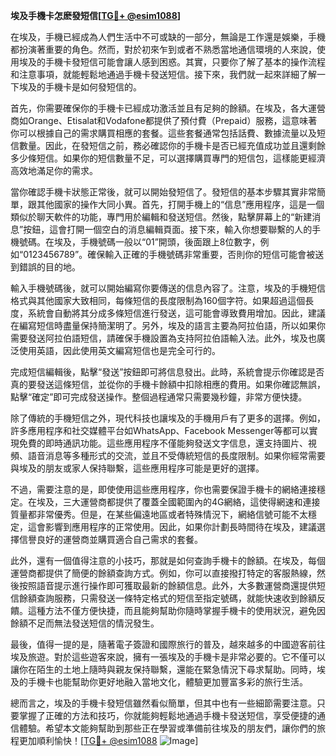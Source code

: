 **埃及手機卡怎麽發短信[[TG💪+ @esim1088](https://t.me/s/esim1088)]**

在埃及，手機已經成為人們生活中不可或缺的一部分，無論是工作還是娛樂，手機都扮演著重要的角色。然而，對於初來乍到或者不熟悉當地通信環境的人來說，使用埃及的手機卡發短信可能會讓人感到困惑。其實，只要你了解了基本的操作流程和注意事項，就能輕鬆地通過手機卡發送短信。接下來，我們就一起來詳細了解一下埃及的手機卡是如何發短信的。

首先，你需要確保你的手機卡已經成功激活並且有足夠的餘額。在埃及，各大運營商如Orange、Etisalat和Vodafone都提供了預付費（Prepaid）服務，這意味著你可以根據自己的需求購買相應的套餐。這些套餐通常包括話費、數據流量以及短信數量。因此，在發短信之前，務必確認你的手機卡是否已經充值成功並且還剩餘多少條短信。如果你的短信數量不足，可以選擇購買專門的短信包，這樣能更經濟高效地滿足你的需求。

當你確認手機卡狀態正常後，就可以開始發短信了。發短信的基本步驟其實非常簡單，跟其他國家的操作大同小異。首先，打開手機上的“信息”應用程序，這是一個類似於聊天軟件的功能，專門用於編輯和發送短信。然後，點擊屏幕上的“新建消息”按鈕，這會打開一個空白的消息編輯頁面。接下來，輸入你想要聯繫的人的手機號碼。在埃及，手機號碼一般以“01”開頭，後面跟上8位數字，例如“0123456789”。確保輸入正確的手機號碼非常重要，否則你的短信可能會被送到錯誤的目的地。

輸入手機號碼後，就可以開始編寫你要傳送的信息內容了。注意，埃及的手機短信格式與其他國家大致相同，每條短信的長度限制為160個字符。如果超過這個長度，系統會自動將其分成多條短信進行發送，這可能會導致費用增加。因此，建議在編寫短信時盡量保持簡潔明了。另外，埃及的語言主要為阿拉伯語，所以如果你需要發送阿拉伯語短信，請確保手機設置為支持阿拉伯語輸入法。此外，埃及也廣泛使用英語，因此使用英文編寫短信也是完全可行的。

完成短信編輯後，點擊“發送”按鈕即可將信息發出。此時，系統會提示你確認是否真的要發送這條短信，並從你的手機卡餘額中扣除相應的費用。如果你確認無誤，點擊“確定”即可完成發送操作。整個過程通常只需要幾秒鐘，非常方便快捷。

除了傳統的手機短信之外，現代科技也讓埃及的手機用戶有了更多的選擇。例如，許多應用程序和社交媒體平台如WhatsApp、Facebook Messenger等都可以實現免費的即時通訊功能。這些應用程序不僅能夠發送文字信息，還支持圖片、視頻、語音消息等多種形式的交流，並且不受傳統短信的長度限制。如果你經常需要與埃及的朋友或家人保持聯繫，這些應用程序可能是更好的選擇。

不過，需要注意的是，即使使用這些應用程序，你也需要保證手機卡的網絡連接穩定。在埃及，三大運營商都提供了覆蓋全國範圍內的4G網絡，這使得網速和連接質量都非常優秀。但是，在某些偏遠地區或者特殊情況下，網絡信號可能不太穩定，這會影響到應用程序的正常使用。因此，如果你計劃長時間待在埃及，建議選擇信譽良好的運營商並購買適合自己需求的套餐。

此外，還有一個值得注意的小技巧，那就是如何查詢手機卡的餘額。在埃及，每個運營商都提供了簡便的餘額查詢方式。例如，你可以直接撥打特定的客服熱線，然後按照語音提示進行操作即可獲取最新的餘額信息。此外，大多數運營商還提供短信餘額查詢服務，只需發送一條特定格式的短信至指定號碼，就能快速收到餘額反饋。這種方法不僅方便快捷，而且能夠幫助你隨時掌握手機卡的使用狀況，避免因餘額不足而無法發送短信的情況發生。

最後，值得一提的是，隨著電子簽證和國際旅行的普及，越來越多的中國遊客前往埃及旅遊。對於這些遊客來說，擁有一張埃及的手機卡是非常必要的。它不僅可以讓你在陌生的土地上隨時與親友保持聯繫，還能在緊急情況下尋求幫助。同時，埃及的手機卡也能幫助你更好地融入當地文化，體驗更加豐富多彩的旅行生活。

總而言之，埃及的手機卡發短信雖然看似簡單，但其中也有一些細節需要注意。只要掌握了正確的方法和技巧，你就能夠輕鬆地通過手機卡發送短信，享受便捷的通信體驗。希望本文能夠幫助到那些正在學習或準備前往埃及的朋友們，讓你們的旅程更加順利愉快！[[TG💪+ @esim1088](https://t.me/s/esim1088) ![Image](https://i.postimg.cc/4NQfJmqS/Snipaste-2025-05-13-00-14-12.png)]